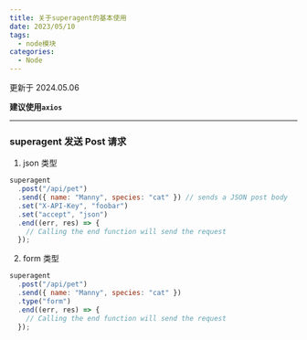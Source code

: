 ```yaml
---
title: 关于superagent的基本使用
date: 2023/05/10
tags:
  - node模块
categories:
  - Node
---
```


 
更新于 2024.05.06

**建议使用`axios`**

---

### superagent 发送 Post 请求

1. json 类型

```js
superagent
  .post("/api/pet")
  .send({ name: "Manny", species: "cat" }) // sends a JSON post body
  .set("X-API-Key", "foobar")
  .set("accept", "json")
  .end((err, res) => {
    // Calling the end function will send the request
  });
```

2. form 类型

```js
superagent
  .post("/api/pet")
  .send({ name: "Manny", species: "cat" })
  .type("form")
  .end((err, res) => {
    // Calling the end function will send the request
  });
```
